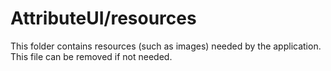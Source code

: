 # AttributeUI/resources

This folder contains resources (such as images) needed by the application. This file can
be removed if not needed.

